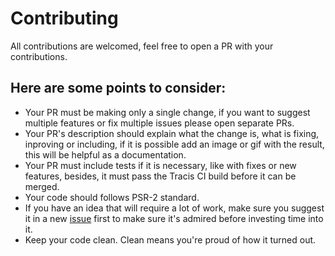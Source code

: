 # Contributing

All contributions are welcomed, feel free to open a PR with your contributions.

## Here are some points to consider:

- Your PR must be making only a single change, if you want to suggest multiple features or fix multiple issues please open separate PRs.
- Your PR's description should explain what the change is, what is fixing, inproving or including, if it is possible add an image or gif with the result, this will be helpful as a documentation.
- Your PR must include tests if it is necessary, like with fixes or new features, besides, it must pass the Tracis CI build before it can be merged.
- Your code should follows PSR-2 standard.
- If you have an idea that will require a lot of work, make sure you suggest it in a new [issue](https://github.com/Gustavinho/laravel-views/issues) first to make sure it's admired before investing time into it.
- Keep your code clean. Clean means you're proud of how it turned out.